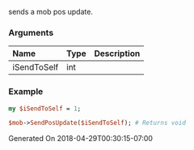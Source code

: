 sends a mob pos update.
### Arguments
**Name**|**Type**|**Description**
:---|:---|:---
iSendToSelf|int|

### Example

```perl
my $iSendToSelf = 1;

$mob->SendPosUpdate($iSendToSelf); # Returns void
```


Generated On 2018-04-29T00:30:15-07:00